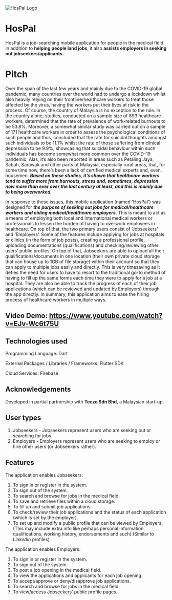 
![HosPal Logo](https://user-images.githubusercontent.com/96708800/199993708-65eff58c-fdff-4a29-96ec-2960ca0edf85.png)
# HosPal

HosPal is a job-searching mobile application for people in the medical field.
In addition to **helping people land jobs**, it also **assists employers in seeking out jobseekers/applicants.**

# Pitch
Over the span of the last few years and mainly due to the COVID-19 global pandemic, many countries over the world had to undergo a lockdown whilst also heavily relying on their frontline/healthcare workers to treat those affected by the virus, having the workers put their lives at risk in the process. Of course, the country of Malaysia is no exception to the rule. In the country alone, studies, conducted on a sample size of 893 healthcare workers, determined that the rate of prevalence of work-related burnouts to be 53.8%. Moreover, a somewhat similar study was carried out on a sample of 171 healthcare workers in order to assess the psychological conditions of such people and thus, concluded that the rate for suicidal thoughts amongst such individuals to be 11.1% whilst the rate of those suffering from clinical depression to be 9.9%, showcasing that suicidal behaviour within such individuals has become somewhat more common over the COVID-19 pandemic. Alas, it’s also been reported in areas such as Petaling Jaya, Sabah, Sarawak and other parts of Malaysia, especially rural areas, that, for some time now, there’s been a lack of certified medical experts and, even, housemen. ***Based on these studies, it’s shown that healthcare workers tend to suffer more from burnouts, stress and, sometimes, depression now more than ever over the last century at least, and this is mainly due to being overworked.***

In response to these issues, this mobile application (named 'HosPal') was designed for ***the purpose of seeking out jobs for medical/healthcare workers and aiding medical/healthcare employers***. This is meant to act as a means of employing both local and international medical workers or professionals to lessen the burden of having to overwork employees in healthcare. On top of that, the two primary users consist of ‘Jobseekers’ and ‘Employers’. Some of the features include applying for jobs at hospitals or clinics (in the form of job posts), creating a professional profile, uploading documentations (qualifications) and checking/reviewing other users’ public profiles. On top of that, Jobseekers are able to upload all their qualifications/documents in one location (their own private cloud storage that can house up to 1GB of file storage) within their account so that they can apply to multiple jobs easily and directly. This is very timesaving as it defies the need for users to have to resort to the traditional go-to method of having to fill up the same forms each time they were to apply for a job at a hospital. They are also be able to track the progress of each of their job applications (which can be reviewed and updated by Employers) through the app directly. In summary, this application aims to ease the hiring process of healthcare workers in multiple ways.

## Video Demo: https://www.youtube.com/watch?v=EJv-Wc6t75U

## Technologies used
Programming Language: Dart

External Packages / Libraries / Frameworks: Flutter SDK

Cloud Services: Firebase

## Acknowledgements
Developed in partial partnership with **Teczo Sdn Bhd**, a Malaysian start-up.

## User types
1. Jobseekers - Jobseekers represent users who are seeking out or searching for jobs.
2. Employers - Employers represent users who are seeking to employ or hire other users (or Jobseekers rather).

## Features

The application enables Jobseekers:
1. To sign in or register in the system.
2. To sign out of the system.
3. To search and browse for jobs in the medical field. 
4. To save and retrieve files within a cloud storage.
5. To fill up and submit job applications.
6.	To check/review their job applications and the status of each application (which is set by the employer).
7.	To set up and modify a public profile that can be viewed by Employers. (This may include extra info like perhaps personal information, qualifications, working history, endorsements and such) (Similar to *LinkedIn* profiles)

The application enables Employers:
1. To sign in or register in the system.
2. To sign out of the system.
3. To post a job opening in the medical field.
4. To view the applications and applicants for each job opening.
5.	To accept/approve or deny/disapprove job applications.
6.	To search and browse for jobs in the medical field. 
7. To view/access Jobseekers’ public profile pages.
